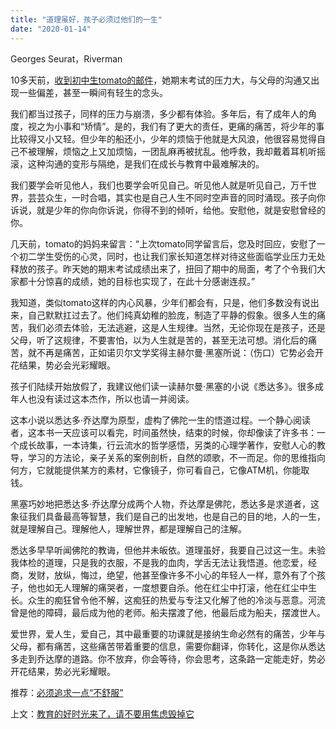 ```yaml
---
title: "道理虽好，孩子必须过他们的一生"
date: "2020-01-14"
---
```


  

Georges Seurat，Riverman

  

10多天前，[收到初中生tomato的邮件](https://mp.weixin.qq.com/s?__biz=MjM5NDU0Mjk2MQ==&mid=2651636878&idx=1&sn=ed38eb89d80c77b7d2e6684ddb24631f&chksm=bd7e40908a09c9861f24c3e587aec79c038c2fc0b850071c0a1d1c7c714fe433c4b901cb585a&token=481235675&lang=zh_CN&scene=21#wechat_redirect)，她期末考试的压力大，与父母的沟通又出现一些偏差，甚至一瞬间有轻生的念头。   

  

我们都当过孩子，同样的压力与崩溃，多少都有体验。多年后，有了成年人的角度，视之为小事和“矫情”。是的，我们有了更大的责任，更痛的痛苦，将少年的事比较得又小又轻。但少年的船还小，少年的烦恼于他就是大风浪，他很容易觉得自己不被理解，烦恼之上又加烦恼，一团乱麻再被扰乱。他呼救，我却戴着耳机听摇滚，这种沟通的变形与隔绝，是我们在成长与教育中最难解决的。

  

我们要学会听见他人，我们也要学会听见自己。听见他人就是听见自己，万千世界，芸芸众生，一时合唱，其实也是自己人生不同时空声音的同时涌现。孩子向你诉说，就是少年的你向你诉说，你得不到的倾听，给他。安慰他，就是安慰曾经的你。

  

几天前，tomato的妈妈来留言：“上次tomato同学留言后，您及时回应，安慰了一个初二学生受伤的心灵，同时，也让我们家长知道怎样对待这些面临学业压力无处释放的孩子。昨天她的期末考试成绩出来了，扭回了期中的局面，考了个令我们大家都十分惊喜的成绩，她的目标也实现了，在此十分感谢连叔。”

  

我知道，类似tomato这样的内心风暴，少年们都会有，只是，他们多数没有说出来，自己默默扛过去了。他们纯真幼稚的脸庞，制造了平静的假象。很多人生的痛苦，我们必须去体验，无法逃避，这是人生规律。当然，无论你现在是孩子，还是父母，听了这规律，不要害怕，以为人生就是苦的，甚至无法可想。消化后的痛苦，就不再是痛苦，正如诺贝尔文学奖得主赫尔曼·黑塞所说：（伤口）它势必会开花结果，势必会光彩耀眼。

  

孩子们陆续开始放假了，我建议他们读一读赫尔曼·黑塞的小说《悉达多》。很多成年人也没有读过这本杰作，所以也请一并阅读。

  

这本小说以悉达多·乔达摩为原型，虚构了佛陀一生的悟道过程。一个静心阅读者，这本书一天应该可以看完，时间虽然快，结束的时候，你却像读了许多书：一个成长故事，一本诗集，行云流水的哲学感悟，另类的心理学著作，安慰人心的教导，学习的方法论，亲子关系的案例剖析，自然的颂歌，不一而足。你的思维指向何方，它就能提供某方的素材，它像镜子，你可看自己，它像ATM机，你能取钱。

  

黑塞巧妙地把悉达多·乔达摩分成两个人物，乔达摩是佛陀，悉达多是求道者，这象征我们具备最高等智慧，我们是自己的出发地，也是自己的目的地，人的一生，就是理解自己。理解他人，理解世界，都是理解自己的注解。

  

悉达多早早听闻佛陀的教诲，但他并未皈依。道理虽好，我要自己过这一生。未验我体检的道理，只是我的衣服，不是我的血肉，学舌无法让我悟道。他恋爱，经商，发财，放纵，悔过，绝望，他甚至像许多不小心的年轻人一样，意外有了个孩子，他也如无人理解的痛哭者，一度想要自杀。他在红尘中打滚，他在红尘中生长。众生的痴狂曾令他不解，这痴狂的热爱与专注又化解了他的冷淡与恶意。河流曾是他的障碍，最后成为他的老师。船夫摆渡了他，他最后成为船夫，摆渡世人。

  

爱世界，爱人生，爱自己，其中最重要的功课就是接纳生命必然有的痛苦，少年与父母，都有痛苦，这些痛苦带着重要的信息，需要你翻译，你转化，这是你从悉达多走到乔达摩的道路。你不放弃，你会等待，你会思考，这条路一定能走好，势必开花结果，势必光彩耀眼。

推荐：[必须追求一点“不舒服”](http://mp.weixin.qq.com/s?__biz=MjM5NDU0Mjk2MQ==&mid=2651636932&idx=1&sn=71df6ed366846e71a623fb53264d913e&chksm=bd7e40da8a09c9cc3514de82db258f36c30c748634eed557ee74d8647d7666ff5196b90135ac&scene=21#wechat_redirect)  

上文：[教育的好时光来了，请不要用焦虑毁掉它](http://mp.weixin.qq.com/s?__biz=MjM5NDU0Mjk2MQ==&mid=2651637113&idx=1&sn=8c7dbdd1c1855b14b19287ed2a8df295&chksm=bd7e41678a09c87184786c0aabf0ec5743b5b1c8e1a9c2fd3ca4c8074c69dcce86e0b89f243b&scene=21#wechat_redirect)
